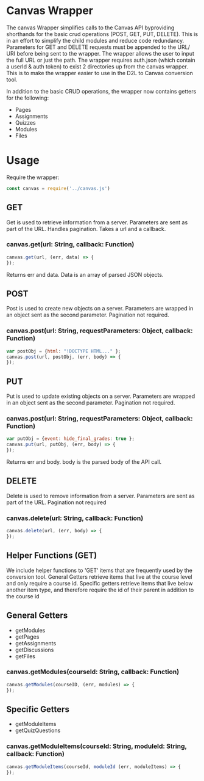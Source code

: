 # Canvas Wrapper #
The canvas Wrapper simplifies calls to the Canvas API byproviding shorthands for the basic crud operations (POST, GET, PUT, DELETE). 
This is in an effort to simplify the child modules and reduce code redundancy. 
Parameters for GET and DELETE requests must be appended to the URL/ URI before being sent to the wrapper.
The wrapper allows the user to input the full URL or just the path.
The wrapper requires auth.json (which contain a userId & auth token) to exist 2 directories up from the canvas wrapper. 
This is to make the wrapper easier to use in the D2L to Canvas conversion tool.


In addition to the basic CRUD operations, the wrapper now contains getters for the following:
* Pages
* Assignments
* Quizzes
* Modules
* Files

# Usage #
Require the wrapper:
``` js
const canvas = require('../canvas.js')
```


## GET ##
Get is used to retrieve information from a server. Parameters are sent as part of the URL.
Handles pagination. Takes a url and a callback. 
### canvas.get(url: String, callback: Function)
``` js
canvas.get(url, (err, data) => {
});
```
Returns err and data. Data is an array of parsed JSON objects.


## POST ##
Post is used to create new objects on a server. Parameters are wrapped in an object sent as the second parameter.
Pagination not required.
### canvas.post(url: String, requestParameters: Object, callback: Function)
``` js
var postObj = {html: "!DOCTYPE HTML..." };
canvas.post(url, postObj, (err, body) => {
});
```

## PUT ##
Put is used to update existing objects on a server. Parameters are wrapped in an object sent as the second parameter.
Pagination not required.
### canvas.post(url: String, requestParameters: Object, callback: Function)
``` js
var putObj = {event: hide_final_grades: true };
canvas.put(url, putObj, (err, body) => {
});
```
Returns err and body. body is the parsed body of the API call.


## DELETE ##
Delete is used to remove information from a server. Parameters are sent as part of the URL.
Pagination not required
### canvas.delete(url: String, callback: Function)
``` js
canvas.delete(url, (err, body) => {
});
```



## Helper Functions (GET) ##
We include helper functions to 'GET' items that are frequently used by the conversion tool. General Getters retrieve items that live at the course level and only require a course id. Specific getters retrieve items that live below another item type, and therefore require the id of their parent in addition to the course id

## General Getters
* getModules
* getPages
* getAssignments
* getDiscussions
* getFiles

### canvas.getModules(courseId: String, callback: Function)
``` js
canvas.getModules(courseID, (err, modules) => {
});

```
## Specific Getters
* getModuleItems
* getQuizQuestions

### canvas.getModuleItems(courseId: String, moduleId: String, callback: Function)
``` js
canvas.getModuleItems(courseId, moduleId (err, moduleItems) => {
});
```